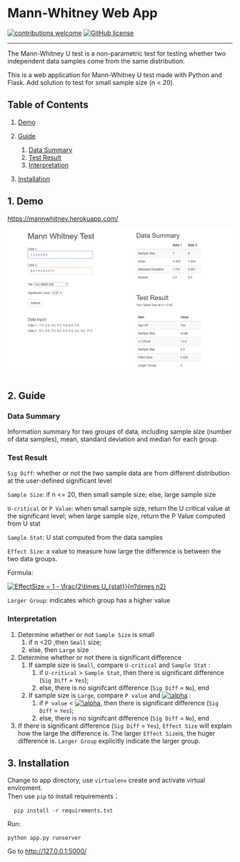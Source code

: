 # Mann-Whitney Web App

[![contributions welcome](https://img.shields.io/badge/contributions-welcome-brightgreen.svg?style=flat)](https://github.com/Hatchin/Mann-Whitney-U-Test/issues)
[![GitHub license](https://img.shields.io/github/license/Naereen/StrapDown.js.svg)](https://github.com/Hatchin/Mann-Whitney-U-Test/blob/master/LICENSE)

--------------------------------------------------------------------------------------
      
The Mann-Whitney U test is a non-parametric test for testing whether two independent data samples come from the same distribution.

This is a web application for Mann-Whitney U test made with Python and Flask. Add solution to test for small sample size (n < 20).

## Table of Contents
1.    [Demo](#Demo)

2.    [Guide](#user-guide)

      1.    [Data Summary](#1.)  
      2.    [Test Result](#2.)   
      3.    [Interpretation](#3.) 

3.    [Installation](#install)

## 1. Demo <a class ="anchor" id="Demo"></a>

https://mannwhitney.herokuapp.com/

![demo](https://github.com/Hatchin/Mann-Whitney-Extension/blob/master/demo.png)

## 2. Guide <a class ="anchor" id="user-guide"></a>

### Data Summary <a class ="anchor" id="1."></a>

Information summary for two groups of data, including sample size (number of data samples), mean, standard deviation and median for each group.    

### Test Result <a class ="anchor" id="2."></a>

`Sig Diff`: whether or not the two sample data are from different distribution at the user-defined significant level

`Sample Size`: if n <= 20, then small sample size; else, large sample size

`U-critical` or `P Value`: when small sample size, return the U critical value at the significant level; when large sample size, return the P Value computed from U stat

`Sample Stat`: U stat computed from the data samples

`Effect Size`:  a value to measure how large the difference is between the two data groups. 

Formula:

<a href="https://www.codecogs.com/eqnedit.php?latex=\fn_phv&space;EffectSize&space;=&space;1&space;-&space;\frac{2\times&space;U_{stat}}{n1\times&space;n2}" target="_blank"><img src="https://latex.codecogs.com/gif.latex?\fn_phv&space;EffectSize&space;=&space;1&space;-&space;\frac{2\times&space;U_{stat}}{n1\times&space;n2}" title="EffectSize = 1 - \frac{2\times U_{stat}}{n1\times n2}" /></a>

`Larger Group`: indicates which group has a higher value

### Interpretation <a class ="anchor" id="3."></a>
1. Determine whether or not `Sample Size` is small
   1. if n <20 ,then `Small` size;
   2. else, then `Large` size
2. Determine whether or not there is significant difference
   1. If sample size is `Small`, compare `U-critical` and `Sample Stat` : 
      1. if `U-critical` > `Sample Stat`, then there is significant difference (`Sig Diff` = `Yes`);
      2. else, there is no signifcant difference (`Sig Diff` = `No`), end
   2. If sample size is `Large`, compare `P value` and <a href="https://www.codecogs.com/eqnedit.php?latex=\alpha" target="_blank"><img src="https://latex.codecogs.com/gif.latex?\alpha" title="\alpha" /></a> : 
      1. if `P value` < <a href="https://www.codecogs.com/eqnedit.php?latex=\alpha" target="_blank"><img src="https://latex.codecogs.com/gif.latex?\alpha" title="\alpha" /></a>, then there is significant difference (`Sig Diff` = `Yes`);
      2. else, there is no signifcant difference (`Sig Diff` = `No`), end
  3. If there is significant difference (`Sig Diff` = `Yes`), `Effect Size` will explain how the large the difference is. The larger `Effect Size`is, the huger difference is. `Larger Group` explicitly indicate the larger group. 
  


## 3. Installation <a class ="anchor" id="install"></a>
Change to app directory, use `virtualenv` create and activate virtual enviroment.  
Then use `pip` to install requirements：  

      pip install -r requirements.txt

Run:  
```
python app.py runserver
```

Go to http://127.0.0.1:5000/



